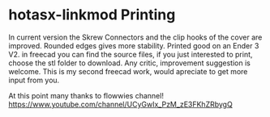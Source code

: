 

# hotasx-linkmod Printing

In current version the Skrew Connectors and the clip hooks of the cover are improved. Rounded edges gives more stability.
Printed good on an Ender 3 V2. 
in freecad you can find the source files, if you just interested to print, choose the stl folder to download.
Any critic, improvement suggestion is welcome. This is my second freecad work, would apreciate to get more input from you.

At this point many thanks to flowwies channel!
https://www.youtube.com/channel/UCyGwIx_PzM_zE3FKhZRbygQ